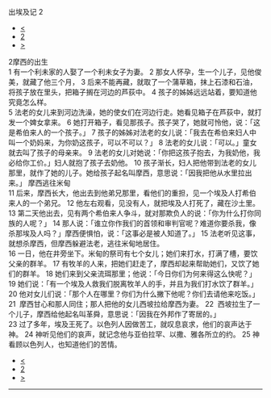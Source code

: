 ﻿





 出埃及记 2




* [<](bible/EXO01.md)
* [2](bible/EXO.md)
* [>](bible/EXO03.md)



 
2摩西的出生  
1 有一个利未家的人娶了一个利未女子为妻。 
2 那女人怀孕，生一个儿子，见他俊美，就藏了他三个月， 
3 后来不能再藏，就取了一个蒲草箱，抹上石漆和石油，将孩子放在里头，把箱子搁在河边的芦荻中。 
4 孩子的姊姊远远站着，要知道他究竟怎么样。  
5 法老的女儿来到河边洗澡，她的使女们在河边行走。她看见箱子在芦荻中，就打发一个婢女拿来。 
6 她打开箱子，看见那孩子。孩子哭了，她就可怜他，说：「这是希伯来人的一个孩子。」 
7 孩子的姊姊对法老的女儿说：「我去在希伯来妇人中叫一个奶妈来，为你奶这孩子，可以不可以？」 
8 法老的女儿说：「可以。」童女就去叫了孩子的母亲来。 
9 法老的女儿对她说：「你把这孩子抱去，为我奶他，我必给你工价。」妇人就抱了孩子去奶他。 
10 孩子渐长，妇人把他带到法老的女儿那里，就作了她的儿子。她给孩子起名叫摩西，意思说：「因我把他从水里拉出来。」 摩西逃往米甸  
11 后来，摩西长大，他出去到他弟兄那里，看他们的重担，见一个埃及人打希伯来人的一个弟兄。 
12 他左右观看，见没有人，就把埃及人打死了，藏在沙土里。 
13 第二天他出去，见有两个希伯来人争斗，就对那欺负人的说：「你为什么打你同族的人呢？」 
14 那人说：「谁立你作我们的首领和审判官呢？难道你要杀我，像杀那埃及人吗？」摩西便惧怕，说：「这事必是被人知道了。」 
15 法老听见这事，就想杀摩西，但摩西躲避法老，逃往米甸地居住。  
16 一日，他在井旁坐下。米甸的祭司有七个女儿；她们来打水，打满了槽，要饮父亲的群羊。 
17 有牧羊的人来，把她们赶走了，摩西却起来帮助她们，又饮了她们的群羊。 
18 她们来到父亲流珥那里；他说：「今日你们为何来得这么快呢？」 
19 她们说：「有一个埃及人救我们脱离牧羊人的手，并且为我们打水饮了群羊。」 
20 他对女儿们说：「那个人在哪里？你们为什么撇下他呢？你们去请他来吃饭。」 
21  摩西甘心和那人同住；那人把他的女儿西坡拉给摩西为妻。 
22  西坡拉生了一个儿子，摩西给他起名叫革舜，意思说：「因我在外邦作了寄居的。」  
23 过了多年，埃及王死了。以色列人因做苦工，就叹息哀求，他们的哀声达于神。 
24 神听见他们的哀声，就记念他与亚伯拉罕、以撒、雅各所立的约。 
25 神看顾以色列人，也知道他们的苦情。 
* [<](bible/EXO01.md)
* [2](bible/EXO.md)
* [>](bible/EXO03.md)





---









